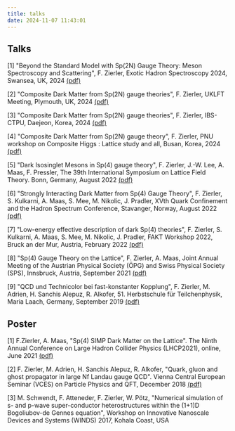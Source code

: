 ```yaml
---
title: talks
date: 2024-11-07 11:43:01
---
```


## Talks

[1] "Beyond the Standard Model with Sp(2N) Gauge Theory: Meson Spectroscopy and Scattering", F. Zierler, Exotic Hadron Spectroscopy 2024, Swansea, UK, 2024 [(pdf)](pdfs/zierler_exotic_hadrons_2024.pdf)

[2] "Composite Dark Matter from Sp(2N) gauge theories", F. Zierler, UKLFT Meeting, Plymouth, UK, 2024 [(pdf)](pdfs/talk_plymout_2024.pdf)

[3] "Composite Dark Matter from Sp(2N) gauge theories", F. Zierler, IBS-CTPU, Daejeon, Korea, 2024 [(pdf)](pdfs/zierler_daejeon_2024.pdf)

[4] "Composite Dark Matter from Sp(2N) gauge theory", F. Zierler, PNU workshop on Composite Higgs : Lattice study and all, Busan, Korea, 2024 [(pdf)](pdfs/zierler_busan_2024.pdf)

[5] "Dark Isosinglet Mesons in Sp(4) gauge theory", F. Zierler, J.-W. Lee, A. Maas, F. Pressler, The 39th International Symposium on Lattice Field Theory. Bonn, Germany, August 2022 [(pdf)](pdfs/Lattice2022_Zierler.pdf)

[6] "Strongly Interacting Dark Matter from Sp(4) Gauge Theory", F. Zierler, S. Kulkarni, A. Maas, S. Mee, M. Nikolic, J. Pradler, XVth Quark Confinement and the Hadron Spectrum Conference, Stavanger, Norway, August 2022 [(pdf)](pdfs/Confinement2022_Zierler.pdf)

[7] "Low-energy effective description of dark Sp(4) theories", F. Zierler, S. Kulkarni, A. Maas, S. Mee, M. Nikolic, J. Pradler, FAKT Workshop 2022, Bruck an der Mur, Austria, February 2022 [(pdf)](pdfs/FAKT2022_FG1_Zierler.pdf)

[8] "Sp(4) Gauge Theory on the Lattice", F. Zierler, A. Maas, Joint Annual Meeting of the Austrian Physical Society (ÖPG) and Swiss Physical Society (SPS), Innsbruck, Austria, September 2021 [(pdf)](pdfs/OEPGSPS2021_Zierler.pdf)

[9] "QCD und Technicolor bei fast-konstanter Kopplung", F. Zierler, M. Adrien, H. Sanchis Alepuz, R. Alkofer, 51. Herbstschule für Teilchenphysik, Maria Laach, Germany, September 2019 [(pdf)](pdfs/MariaLaach2019_Zierler.pdf)

## Poster

[1] F.Zierler, A. Maas, "Sp(4) SIMP Dark Matter on the Lattice". The Ninth Annual Conference on Large Hadron Collider Physics (LHCP2021), online, June 2021 [(pdf)](pdfs/LHCP2021_SIMP_DM_Zierler.pdf)

[2] F. Zierler, M. Adrien, H. Sanchis Alepuz, R. Alkofer, "Quark, gluon and ghost propagator in large Nf Landau gauge QCD". Vienna Central European Seminar (VCES) on Particle Physics and QFT, December 2018 [(pdf)](pdfs/VCES2018.pdf)

[3] M. Schwendt, F. Atteneder, F. Zierler, W. Pötz, "Numerical simulation of s- and p-wave super-conductor heterostructures within the (1+1)D Bogoliubov-de Gennes equation", Workshop on Innovative Nanoscale Devices and Systems (WINDS) 2017, Kohala Coast, USA
